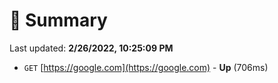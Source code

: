 # 📖 Summary
Last updated: **2/26/2022, 10:25:09 PM**

- `GET` [https://google.com](https://google.com) - **Up** (706ms)
